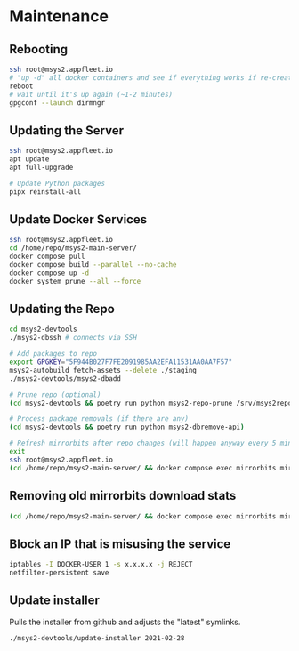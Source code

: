 # Maintenance

## Rebooting

```bash
ssh root@msys2.appfleet.io
# "up -d" all docker containers and see if everything works if re-created, to avoid changes there
reboot
# wait until it's up again (~1-2 minutes)
gpgconf --launch dirmngr
```

## Updating the Server

```bash
ssh root@msys2.appfleet.io
apt update
apt full-upgrade
```

```bash
# Update Python packages
pipx reinstall-all
```

## Update Docker Services

```bash
ssh root@msys2.appfleet.io
cd /home/repo/msys2-main-server/
docker compose pull
docker compose build --parallel --no-cache
docker compose up -d
docker system prune --all --force
```

## Updating the Repo

```bash
cd msys2-devtools
./msys2-dbssh # connects via SSH

# Add packages to repo
export GPGKEY="5F944B027F7FE2091985AA2EFA11531AA0AA7F57"
msys2-autobuild fetch-assets --delete ./staging
./msys2-devtools/msys2-dbadd

# Prune repo (optional)
(cd msys2-devtools && poetry run python msys2-repo-prune /srv/msys2repo/)

# Process package removals (if there are any)
(cd msys2-devtools && poetry run python msys2-dbremove-api)

# Refresh mirrorbits after repo changes (will happen anyway every 5 minutes otherwise)
exit
ssh root@msys2.appfleet.io
(cd /home/repo/msys2-main-server/ && docker compose exec mirrorbits mirrorbits refresh)
```

## Removing old mirrorbits download stats

```bash
(cd /home/repo/msys2-main-server/ && docker compose exec mirrorbits mirrorbits-del-stats -f daily:1 monthly:1 yearly:1)
```

## Block an IP that is misusing the service

```bash
iptables -I DOCKER-USER 1 -s x.x.x.x -j REJECT
netfilter-persistent save
```

## Update installer

Pulls the installer from github and adjusts the "latest" symlinks.

```bash
./msys2-devtools/update-installer 2021-02-28
```

